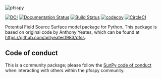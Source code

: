 ![pfsspy](https://github.com/dstansby/pfsspy/raw/master/logo/logo_rectangle.png "pfsspy")

[![DOI](https://zenodo.org/badge/163663713.svg)](https://zenodo.org/badge/latestdoi/163663713)
[![Documentation Status](https://readthedocs.org/projects/pfsspy/badge/?version=stable)](https://pfsspy.readthedocs.io/en/stable/?badge=stable)
[![Build Status](https://travis-ci.org/dstansby/pfsspy.svg?branch=master)](https://travis-ci.org/dstansby/pfsspy)
[![codecov](https://codecov.io/gh/dstansby/pfsspy/branch/master/graph/badge.svg)](https://codecov.io/gh/dstansby/pfsspy)
[![CircleCI](https://circleci.com/gh/dstansby/pfsspy.svg?style=svg)](https://circleci.com/gh/dstansby/pfsspy)

Potential Field Source Surface model package for Python. This package is based on original code by Anthony Yeates, which can be found at https://github.com/antyeates1983/pfss.

Code of conduct
---------------
This is a community package; please follow the [SunPy code of conduct](https://docs.sunpy.org/en/latest/code_of_conduct.html) when interacting with others within the pfsspy community.
